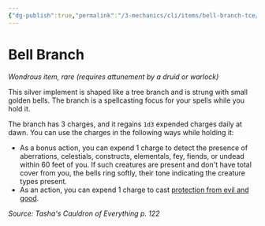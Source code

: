 ```yaml
---
{"dg-publish":true,"permalink":"/3-mechanics/cli/items/bell-branch-tce/","tags":["ttrpg-cli/compendium/src/5e/tce","ttrpg-cli/item/attunement/required","ttrpg-cli/item/rarity/rare"],"noteIcon":""}
---
```


# Bell Branch
*Wondrous item, rare (requires attunement by a druid or warlock)*  



This silver implement is shaped like a tree branch and is strung with small golden bells. The branch is a spellcasting focus for your spells while you hold it.

The branch has 3 charges, and it regains `1d3` expended charges daily at dawn. You can use the charges in the following ways while holding it:

- As a bonus action, you can expend 1 charge to detect the presence of aberrations, celestials, constructs, elementals, fey, fiends, or undead within 60 feet of you. If such creatures are present and don't have total cover from you, the bells ring softly, their tone indicating the creature types present.  
- As an action, you can expend 1 charge to cast [protection from evil and good](3-Mechanics/CLI/spells/protection-from-evil-and-good.md).  

*Source: Tasha's Cauldron of Everything p. 122*